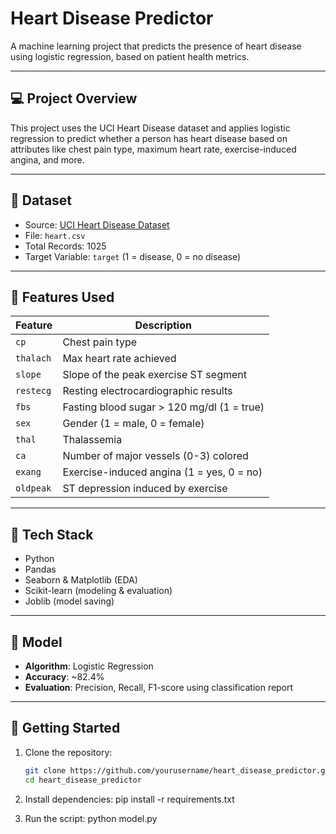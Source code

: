 # Heart Disease Predictor

A machine learning project that predicts the presence of heart disease using logistic regression, based on patient health metrics.

---

## 💻 Project Overview

This project uses the UCI Heart Disease dataset and applies logistic regression to predict whether a person has heart disease based on attributes like chest pain type, maximum heart rate, exercise-induced angina, and more.

---

## 📁 Dataset

- Source: [UCI Heart Disease Dataset](https://www.kaggle.com/datasets/johnsmith88/heart-disease-dataset)
- File: `heart.csv`
- Total Records: 1025
- Target Variable: `target` (1 = disease, 0 = no disease)

---

## 🧪 Features Used

| Feature     | Description                                  |
|-------------|----------------------------------------------|
| `cp`        | Chest pain type                              |
| `thalach`   | Max heart rate achieved                      |
| `slope`     | Slope of the peak exercise ST segment        |
| `restecg`   | Resting electrocardiographic results         |
| `fbs`       | Fasting blood sugar > 120 mg/dl (1 = true)   |
| `sex`       | Gender (1 = male, 0 = female)                |
| `thal`      | Thalassemia                                  |
| `ca`        | Number of major vessels (0-3) colored        |
| `exang`     | Exercise-induced angina (1 = yes, 0 = no)    |
| `oldpeak`   | ST depression induced by exercise            |

---

## 🔧 Tech Stack

- Python
- Pandas
- Seaborn & Matplotlib (EDA)
- Scikit-learn (modeling & evaluation)
- Joblib (model saving)

---

## 🧠 Model

- **Algorithm**: Logistic Regression
- **Accuracy**: ~82.4%
- **Evaluation**: Precision, Recall, F1-score using classification report

---

## 🚀 Getting Started

1. Clone the repository:
   ```bash
   git clone https://github.com/yourusername/heart_disease_predictor.git
   cd heart_disease_predictor

2. Install dependencies:
   pip install -r requirements.txt

3. Run the script:
   python model.py





   
